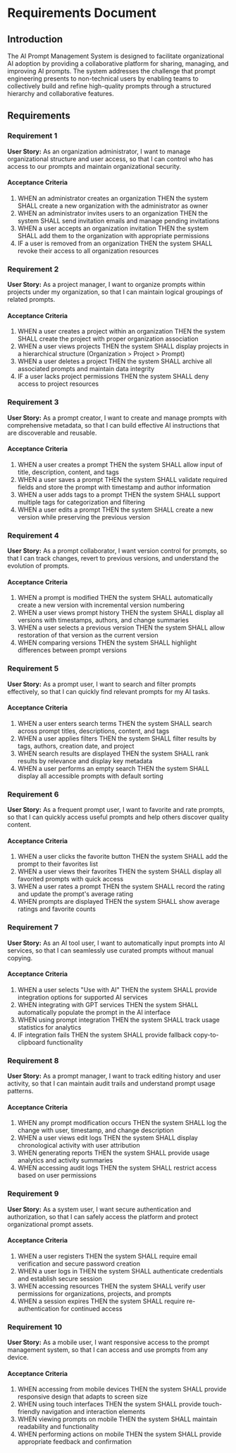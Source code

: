 <!-- @format -->

# Requirements Document

## Introduction

The AI Prompt Management System is designed to facilitate organizational AI adoption by providing a collaborative platform for sharing, managing, and improving AI prompts. The system addresses the challenge that prompt engineering presents to non-technical users by enabling teams to collectively build and refine high-quality prompts through a structured hierarchy and collaborative features.

## Requirements

### Requirement 1

**User Story:** As an organization administrator, I want to manage organizational structure and user access, so that I can control who has access to our prompts and maintain organizational security.

#### Acceptance Criteria

1. WHEN an administrator creates an organization THEN the system SHALL create a new organization with the administrator as owner
2. WHEN an administrator invites users to an organization THEN the system SHALL send invitation emails and manage pending invitations
3. WHEN a user accepts an organization invitation THEN the system SHALL add them to the organization with appropriate permissions
4. IF a user is removed from an organization THEN the system SHALL revoke their access to all organization resources

### Requirement 2

**User Story:** As a project manager, I want to organize prompts within projects under my organization, so that I can maintain logical groupings of related prompts.

#### Acceptance Criteria

1. WHEN a user creates a project within an organization THEN the system SHALL create the project with proper organization association
2. WHEN a user views projects THEN the system SHALL display projects in a hierarchical structure (Organization > Project > Prompt)
3. WHEN a user deletes a project THEN the system SHALL archive all associated prompts and maintain data integrity
4. IF a user lacks project permissions THEN the system SHALL deny access to project resources

### Requirement 3

**User Story:** As a prompt creator, I want to create and manage prompts with comprehensive metadata, so that I can build effective AI instructions that are discoverable and reusable.

#### Acceptance Criteria

1. WHEN a user creates a prompt THEN the system SHALL allow input of title, description, content, and tags
2. WHEN a user saves a prompt THEN the system SHALL validate required fields and store the prompt with timestamp and author information
3. WHEN a user adds tags to a prompt THEN the system SHALL support multiple tags for categorization and filtering
4. WHEN a user edits a prompt THEN the system SHALL create a new version while preserving the previous version

### Requirement 4

**User Story:** As a prompt collaborator, I want version control for prompts, so that I can track changes, revert to previous versions, and understand the evolution of prompts.

#### Acceptance Criteria

1. WHEN a prompt is modified THEN the system SHALL automatically create a new version with incremental version numbering
2. WHEN a user views prompt history THEN the system SHALL display all versions with timestamps, authors, and change summaries
3. WHEN a user selects a previous version THEN the system SHALL allow restoration of that version as the current version
4. WHEN comparing versions THEN the system SHALL highlight differences between prompt versions

### Requirement 5

**User Story:** As a prompt user, I want to search and filter prompts effectively, so that I can quickly find relevant prompts for my AI tasks.

#### Acceptance Criteria

1. WHEN a user enters search terms THEN the system SHALL search across prompt titles, descriptions, content, and tags
2. WHEN a user applies filters THEN the system SHALL filter results by tags, authors, creation date, and project
3. WHEN search results are displayed THEN the system SHALL rank results by relevance and display key metadata
4. WHEN a user performs an empty search THEN the system SHALL display all accessible prompts with default sorting

### Requirement 6

**User Story:** As a frequent prompt user, I want to favorite and rate prompts, so that I can quickly access useful prompts and help others discover quality content.

#### Acceptance Criteria

1. WHEN a user clicks the favorite button THEN the system SHALL add the prompt to their favorites list
2. WHEN a user views their favorites THEN the system SHALL display all favorited prompts with quick access
3. WHEN a user rates a prompt THEN the system SHALL record the rating and update the prompt's average rating
4. WHEN prompts are displayed THEN the system SHALL show average ratings and favorite counts

### Requirement 7

**User Story:** As an AI tool user, I want to automatically input prompts into AI services, so that I can seamlessly use curated prompts without manual copying.

#### Acceptance Criteria

1. WHEN a user selects "Use with AI" THEN the system SHALL provide integration options for supported AI services
2. WHEN integrating with GPT services THEN the system SHALL automatically populate the prompt in the AI interface
3. WHEN using prompt integration THEN the system SHALL track usage statistics for analytics
4. IF integration fails THEN the system SHALL provide fallback copy-to-clipboard functionality

### Requirement 8

**User Story:** As a prompt manager, I want to track editing history and user activity, so that I can maintain audit trails and understand prompt usage patterns.

#### Acceptance Criteria

1. WHEN any prompt modification occurs THEN the system SHALL log the change with user, timestamp, and change description
2. WHEN a user views edit logs THEN the system SHALL display chronological activity with user attribution
3. WHEN generating reports THEN the system SHALL provide usage analytics and activity summaries
4. WHEN accessing audit logs THEN the system SHALL restrict access based on user permissions

### Requirement 9

**User Story:** As a system user, I want secure authentication and authorization, so that I can safely access the platform and protect organizational prompt assets.

#### Acceptance Criteria

1. WHEN a user registers THEN the system SHALL require email verification and secure password creation
2. WHEN a user logs in THEN the system SHALL authenticate credentials and establish secure session
3. WHEN accessing resources THEN the system SHALL verify user permissions for organizations, projects, and prompts
4. WHEN a session expires THEN the system SHALL require re-authentication for continued access

### Requirement 10

**User Story:** As a mobile user, I want responsive access to the prompt management system, so that I can access and use prompts from any device.

#### Acceptance Criteria

1. WHEN accessing from mobile devices THEN the system SHALL provide responsive design that adapts to screen size
2. WHEN using touch interfaces THEN the system SHALL provide touch-friendly navigation and interaction elements
3. WHEN viewing prompts on mobile THEN the system SHALL maintain readability and functionality
4. WHEN performing actions on mobile THEN the system SHALL provide appropriate feedback and confirmation
